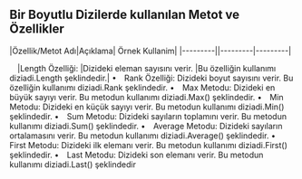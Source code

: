 ## Bir Boyutlu Dizilerde kullanılan Metot ve Özellikler ##

|Özellik/Metot Adı|Açıklama| Örnek Kullanim|
|---------||---------|---------|

 |Length Özelliği: |Dizideki eleman sayısını verir. |Bu özelliğin kullanımı diziadi.Length şeklindedir.|
• Rank Özelliği: Dizideki boyut sayısını verir. Bu özelliğin kullanımı diziadi.Rank şeklindedir.
• Max Metodu: Dizideki en büyük sayıyı verir. Bu metodun kullanımı diziadi.Max() şeklindedir.
• Min Metodu: Dizideki en küçük sayıyı verir. Bu metodun kullanımı diziadi.Min() şeklindedir.
• Sum Metodu: Dizideki sayıların toplamını verir. Bu metodun kullanımı diziadi.Sum() şeklindedir.
• Average Metodu: Dizideki sayıların ortalamasını verir. Bu metodun kullanımı diziadi.Average() 
şeklindedir.
• First Metodu: Dizideki ilk elemanı verir. Bu metodun kullanımı diziadi.First() şeklindedir.
• Last Metodu: Dizideki son elemanı verir. Bu metodun kullanımı diziadi.Last() şeklindedir

